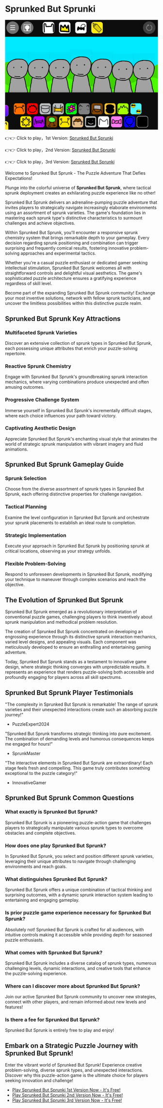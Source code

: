 # Sprunked But Sprunki

![Sprunked But Sprunki](https://raw.githubusercontent.com/sprunkiscrunkly/sprunked-but-sprunki/refs/heads/main/sprunked-but-sprunki.png "Sprunked But Sprunki")

👉👉 Click to play，1st Version: [Sprunked But Sprunki](https://sprunksters.com/sprunked-but-sprunki/ "Sprunked But Sprunki")

👉👉 Click to play，2nd Version: [Sprunked But Sprunki](https://sprunkiscrunkly.com/sprunked-but-sprunki/ "Sprunked But Sprunki")

👉👉 Click to play，3rd Version: [Sprunked But Sprunki](https://sprunkipyramixed.com/sprunked-but-sprunki/ "Sprunked But Sprunki")

Welcome to Sprunked But Sprunk - The Puzzle Adventure That Defies Expectations!

Plunge into the colorful universe of **Sprunked But Sprunk**, where tactical sprunk deployment creates an exhilarating puzzle experience like no other!

Sprunked But Sprunk delivers an adrenaline-pumping puzzle adventure that invites players to strategically navigate increasingly elaborate environments using an assortment of sprunk varieties. The game's foundation lies in mastering each sprunk type's distinctive characteristics to surmount challenges and achieve objectives.

Within Sprunked But Sprunk, you'll encounter a responsive sprunk chemistry system that brings remarkable depth to your gameplay. Every decision regarding sprunk positioning and combination can trigger surprising and frequently comical results, fostering innovative problem-solving approaches and experimental tactics.

Whether you're a casual puzzle enthusiast or dedicated gamer seeking intellectual stimulation, Sprunked But Sprunk welcomes all with straightforward controls and delightful visual aesthetics. The game's sophisticated puzzle architecture ensures a gratifying experience regardless of skill level.

Become part of the expanding Sprunked But Sprunk community! Exchange your most inventive solutions, network with fellow sprunk tacticians, and uncover the limitless possibilities within this distinctive puzzle realm.

## Sprunked But Sprunk Key Attractions

### Multifaceted Sprunk Varieties

Discover an extensive collection of sprunk types in Sprunked But Sprunk, each possessing unique attributes that enrich your puzzle-solving repertoire.

### Reactive Sprunk Chemistry

Engage with Sprunked But Sprunk's groundbreaking sprunk interaction mechanics, where varying combinations produce unexpected and often amusing outcomes.

### Progressive Challenge System

Immerse yourself in Sprunked But Sprunk's incrementally difficult stages, where each choice influences your path toward victory.

### Captivating Aesthetic Design

Appreciate Sprunked But Sprunk's enchanting visual style that animates the world of strategic sprunk manipulation with vibrant imagery and fluid animations.

## Sprunked But Sprunk Gameplay Guide

### Sprunk Selection

Choose from the diverse assortment of sprunk types in Sprunked But Sprunk, each offering distinctive properties for challenge navigation.

### Tactical Planning

Examine the level configuration in Sprunked But Sprunk and orchestrate your sprunk placements to establish an ideal route to completion.

### Strategic Implementation

Execute your approach in Sprunked But Sprunk by positioning sprunk at critical locations, observing as your strategy unfolds.

### Flexible Problem-Solving

Respond to unforeseen developments in Sprunked But Sprunk, modifying your technique to maneuver through complex scenarios and reach the objective.

## The Evolution of Sprunked But Sprunk

Sprunked But Sprunk emerged as a revolutionary interpretation of conventional puzzle games, challenging players to think inventively about sprunk manipulation and methodical problem resolution.

The creation of Sprunked But Sprunk concentrated on developing an engrossing experience through its distinctive sprunk interaction mechanics, varied level designs, and appealing visuals. Each component was meticulously developed to ensure an enthralling and entertaining gaming adventure.

Today, Sprunked But Sprunk stands as a testament to innovative game design, where strategic thinking converges with unpredictable results. It represents an experience that renders puzzle-solving both accessible and profoundly engaging for players across all skill spectrums.

## Sprunked But Sprunk Player Testimonials

"The complexity in Sprunked But Sprunk is remarkable! The range of sprunk varieties and their unexpected interactions create such an absorbing puzzle journey!"
- PuzzleExpert2024

"Sprunked But Sprunk transforms strategic thinking into pure excitement. The combination of demanding levels and humorous consequences keeps me engaged for hours!"
- SprunkMaster

"The interactive elements in Sprunked But Sprunk are extraordinary! Each stage feels fresh and compelling. This game truly contributes something exceptional to the puzzle category!"
- InnovativeGamer

## Sprunked But Sprunk Common Questions

### What exactly is Sprunked But Sprunk?

Sprunked But Sprunk is a pioneering puzzle-action game that challenges players to strategically manipulate various sprunk types to overcome obstacles and complete objectives.

### How does one play Sprunked But Sprunk?

In Sprunked But Sprunk, you select and position different sprunk varieties, leveraging their unique attributes to navigate through challenging environments and reach goals.

### What distinguishes Sprunked But Sprunk?

Sprunked But Sprunk offers a unique combination of tactical thinking and surprising outcomes, with a dynamic sprunk interaction system leading to entertaining and engaging gameplay.

### Is prior puzzle game experience necessary for Sprunked But Sprunk?

Absolutely not! Sprunked But Sprunk is crafted for all audiences, with intuitive controls making it accessible while providing depth for seasoned puzzle enthusiasts.

### What comes with Sprunked But Sprunk?

Sprunked But Sprunk includes a diverse catalog of sprunk types, numerous challenging levels, dynamic interactions, and creative tools that enhance the puzzle-solving experience.

### Where can I discover more about Sprunked But Sprunk?

Join our active Sprunked But Sprunk community to uncover new strategies, connect with other players, and remain informed about new levels and features!

### Is there a fee for Sprunked But Sprunk?

Sprunked But Sprunk is entirely free to play and enjoy!

## Embark on a Strategic Puzzle Journey with Sprunked But Sprunk!

Enter the vibrant world of Sprunked But Sprunk! Experience creative problem-solving, diverse sprunk types, and unexpected interactions. Discover why this puzzle-action game is the ultimate choice for players seeking innovation and challenge!
- [Play Sprunked But Sprunki 1st Version Now - It's Free!](https://sprunksters.com/sprunked-but-sprunki/)
- [Play Sprunked But Sprunki 2nd Version Now - It's Free!](https://sprunkiscrunkly.com/sprunked-but-sprunki/)
- [Play Sprunked But Sprunki 3rd Version Now - It's Free!](https://sprunkipyramixed.com/sprunked-but-sprunki/)
